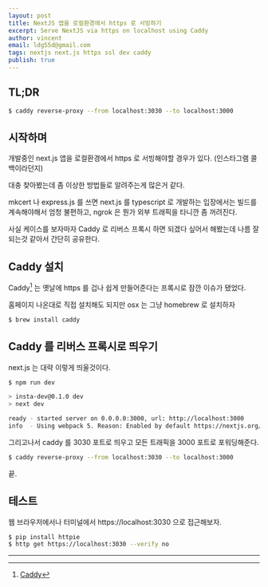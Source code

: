 ```yaml
---
layout: post
title: NextJS 앱을 로컬환경에서 https 로 서빙하기
excerpt: Serve NextJS via https on localhost using Caddy
author: vincent
email: ldg55d@gmail.com
tags: nextjs next.js https ssl dev caddy
publish: true
---
```


## TL;DR

```bash
$ caddy reverse-proxy --from localhost:3030 --to localhost:3000
```

## 시작하며

개발중인 next.js 앱을 로컬환경에서 https 로 서빙해야할 경우가 있다. (인스타그램 콜백이라던지) 

대충 찾아봤는데 좀 이상한 방법들로 알려주는게 많은거 같다. 

mkcert 나 express.js 를 쓰면 next.js 를 typescript 로 개발하는 입장에서는 빌드를 계속해야해서 엄청 불편하고, ngrok 은 뭔가 외부 트래픽을 타니깐 좀 꺼려진다.

사실 케이스를 보자마자 Caddy 로 리버스 프록시 하면 되겠다 싶어서 해봤는데 나름 잘 되는것 같아서 간단히 공유한다.

## Caddy 설치

Caddy[^1] 는 옛날에 https 를 겁나 쉽게 만들어준다는 프록시로 잠깐 이슈가 됐었다.

홈페이지 나온대로 직접 설치해도 되지만 osx 는 그냥 homebrew 로 설치하자

```bash
$ brew install caddy
```

## Caddy 를 리버스 프록시로 띄우기

next.js 는 대략 이렇게 띄울것이다.
```bash
$ npm run dev

> insta-dev@0.1.0 dev
> next dev

ready - started server on 0.0.0.0:3000, url: http://localhost:3000
info  - Using webpack 5. Reason: Enabled by default https://nextjs.org/docs/messages/webpack5
```

그리고나서 caddy 를 3030 포트로 띄우고 모든 트래픽을 3000 포트로 포워딩해준다.

```bash
$ caddy reverse-proxy --from localhost:3030 --to localhost:3000
```

끝.


## 테스트

웹 브라우저에서나 터미널에서 https://localhost:3030 으로 접근해보자.

```bash
$ pip install httpie
$ http get https://localhost:3030 --verify no
```

----

[^1]: [Caddy](https://caddyserver.com/)